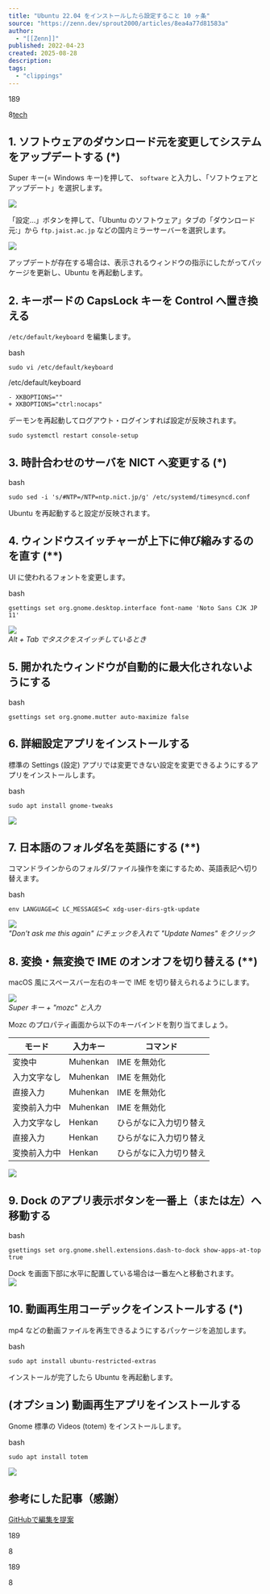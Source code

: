 ```yaml
---
title: "Ubuntu 22.04 をインストールしたら設定すること 10 ヶ条"
source: "https://zenn.dev/sprout2000/articles/8ea4a77d81583a"
author:
  - "[[Zenn]]"
published: 2022-04-23
created: 2025-08-28
description:
tags:
  - "clippings"
---
```

189

8[tech](https://zenn.dev/tech-or-idea)

## 1\. ソフトウェアのダウンロード元を変更してシステムをアップデートする (\*)

Super キー(= Windows キー)を押して、 `software` と入力し、「ソフトウェアとアップデート」を選択します。

![](https://storage.googleapis.com/zenn-user-upload/48ee08fef43b-20220423.png)

「設定...」ボタンを押して、「Ubuntu のソフトウェア」タブの「ダウンロード元:」から `ftp.jaist.ac.jp` などの国内ミラーサーバーを選択します。

![](https://storage.googleapis.com/zenn-user-upload/35d16e7f1a0e7a8b32308112.png)

アップデートが存在する場合は、表示されるウィンドウの指示にしたがってパッケージを更新し、Ubuntu を再起動します。

## 2\. キーボードの CapsLock キーを Control へ置き換える

`/etc/default/keyboard` を編集します。

bash

```shell
sudo vi /etc/default/keyboard
```

/etc/default/keyboard

```
- XKBOPTIONS=""
+ XKBOPTIONS="ctrl:nocaps"
```

デーモンを再起動してログアウト・ログインすれば設定が反映されます。

```shell
sudo systemctl restart console-setup
```

## 3\. 時計合わせのサーバを NICT へ変更する (\*)

bash

```shell
sudo sed -i 's/#NTP=/NTP=ntp.nict.jp/g' /etc/systemd/timesyncd.conf
```

Ubuntu を再起動すると設定が反映されます。

## 4\. ウィンドウスイッチャーが上下に伸び縮みするのを直す (\*\*)

UI に使われるフォントを変更します。

bash

```shell
gsettings set org.gnome.desktop.interface font-name 'Noto Sans CJK JP 11'
```

![](https://storage.googleapis.com/zenn-user-upload/1f7e5dddf0d8-20220423.png)  
*Alt + Tab でタスクをスイッチしているとき*

## 5\. 開かれたウィンドウが自動的に最大化されないようにする

bash

```shell
gsettings set org.gnome.mutter auto-maximize false
```

## 6\. 詳細設定アプリをインストールする

標準の Settings (設定) アプリでは変更できない設定を変更できるようにするアプリをインストールします。

bash

```shell
sudo apt install gnome-tweaks
```

![](https://storage.googleapis.com/zenn-user-upload/0ac32d00a71d4430eb82acfc.png)

## 7\. 日本語のフォルダ名を英語にする (\*\*)

コマンドラインからのフォルダ/ファイル操作を楽にするため、英語表記へ切り替えます。

bash

```shell
env LANGUAGE=C LC_MESSAGES=C xdg-user-dirs-gtk-update
```

![](https://storage.googleapis.com/zenn-user-upload/79140d3cab1f4643b620538b.png)  
*"Don't ask me this again" にチェックを入れて "Update Names" をクリック*

## 8\. 変換・無変換で IME のオンオフを切り替える (\*\*)

macOS 風にスペースバー左右のキーで IME を切り替えられるようにします。

![](https://storage.googleapis.com/zenn-user-upload/d22f3f7bd0088f8d053919e6.png)  
*Super キー + "mozc" と入力*

Mozc のプロパティ画面から以下のキーバインドを割り当てましょう。

| モード | 入力キー | コマンド |
| --- | --- | --- |
| 変換中 | Muhenkan | IME を無効化 |
| 入力文字なし | Muhenkan | IME を無効化 |
| 直接入力 | Muhenkan | IME を無効化 |
| 変換前入力中 | Muhenkan | IME を無効化 |
| 入力文字なし | Henkan | ひらがなに入力切り替え |
| 直接入力 | Henkan | ひらがなに入力切り替え |
| 変換前入力中 | Henkan | ひらがなに入力切り替え |

![](https://storage.googleapis.com/zenn-user-upload/6b3b02cd0ddf393fb9049df2.png)

## 9\. Dock のアプリ表示ボタンを一番上（または左）へ移動する

bash

```shell
gsettings set org.gnome.shell.extensions.dash-to-dock show-apps-at-top true
```

Dock を画面下部に水平に配置している場合は一番左へと移動されます。  
![](https://storage.googleapis.com/zenn-user-upload/2b45357d862c-20220423.png)

## 10\. 動画再生用コーデックをインストールする (\*)

mp4 などの動画ファイルを再生できるようにするパッケージを追加します。

bash

```shell
sudo apt install ubuntu-restricted-extras
```

インストールが完了したら Ubuntu を再起動します。

## (オプション) 動画再生アプリをインストールする

Gnome 標準の Videos (totem) をインストールします。

bash

```shell
sudo apt install totem
```

![](https://storage.googleapis.com/zenn-user-upload/37a7f7289fd97ea6018813b4.png)

## 参考にした記事（感謝）

[GitHubで編集を提案](https://github.com/sprout2000/zenn/blob/main/articles/8ea4a77d81583a.md)

189

8

189

8